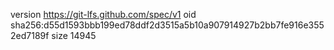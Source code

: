 version https://git-lfs.github.com/spec/v1
oid sha256:d55d1593bbb199ed78ddf2d3515a5b10a907914927b2bb7fe916e3552ed7189f
size 14945
